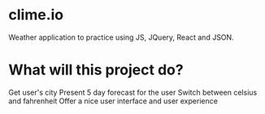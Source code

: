 # clime.io
Weather application to practice using JS, JQuery, React and JSON.

# What will this project do?

Get user's city
Present 5 day forecast for the user
Switch between celsius and fahrenheit
Offer a nice user interface and user experience
  
